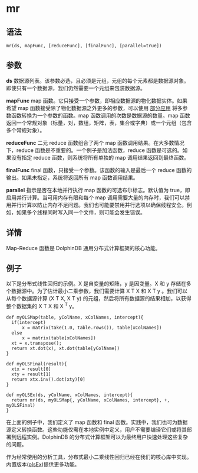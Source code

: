 # mr

## 语法

`mr(ds, mapFunc, [reduceFunc], [finalFunc], [parallel=true])`

## 参数

**ds** 数据源列表。该参数必选，且必须是元组，元组的每个元素都是数据源对象。即使只有一个数据源，我们仍然需要一个元组来包装数据源。

**mapFunc** map 函数。它只接受一个参数，即相应数据源的物化数据实体。如果希望 map
函数接受除了物化数据源之外更多的参数，可以使用 [部分应用](../../progr/partial_app.html)
将多参数函数转换为一个参数的函数。map 函数调用的次数是数据源的数量。map
函数返回一个常规对象（标量，对，数组，矩阵，表，集合或字典）或一个元组（包含多个常规对象）。

**reduceFunc** 二元 reduce 函数组合了两个 map 函数调用结果。在大多数情况下，reduce
函数是不重要的。一个例子是加法函数，reduce 函数是可选的。如果没有指定 reduce 函数，则系统将所有单独的 map 调用结果返回到最终函数。

**finalFunc** final 函数，只接受一个参数。该函数的输入是最后一个 reduce
函数的输出。如果未指定，系统将返回所有 map 函数调用结果。

**parallel** 指示是否在本地并行执行 map 函数的可选布尔标志。默认值为
true，即启用并行计算。当可用内存有限和每个 map
调用需要大量的内存时，我们可以禁用并行计算以防止内存不足问题。我们也可能要禁用并行选项以确保线程安全。例如，如果多个线程同时写入同一个文件，则可能会发生错误。

## 详情

Map-Reduce 函数是 DolphinDB 通用分布式计算框架的核心功能。

## 例子

以下是分布式线性回归的示例。X 是自变量的矩阵，y 是因变量。X 和 y 存储在多个数据源中。为了估计最小二乘参数，我们需要计算 X
T X 和 X T y 。我们可以从每个数据源计算 (X T X, X
T y) 的元组，然后将所有数据源的结果相加，以获得整个数据集的 X T X 和 X
<sup>T</sup> y。

```
def myOLSMap(table, yColName, xColNames, intercept){
  if(intercept)
      x = matrix(take(1.0, table.rows()), table[xColNames])
  else
      x = matrix(table[xColNames])
  xt = x.transpose();
  return xt.dot(x), xt.dot(table[yColName])
}

def myOLSFinal(result){
  xtx = result[0]
  xty = result[1]
  return xtx.inv().dot(xty)[0]
}

def myOLSEx(ds, yColName, xColNames, intercept){
  return mr(ds, myOLSMap{, yColName, xColNames, intercept}, +, myOLSFinal)
}
```

在上面的例子中，我们定义了 map 函数和 final
函数。实践中，我们也可为数据源定义转换函数。这些功能仅需在本地实例中定义，用户不需要编译它们或将其部署到远程实例。DolphinDB
的分布式计算框架可以为最终用户快速处理这些复杂的问题。

作为经常使用的分析工具，分布式最小二乘线性回归已经在我们的核心库中实现。内置版本([olsEx](../o/olsEx.html))提供更多功能。

